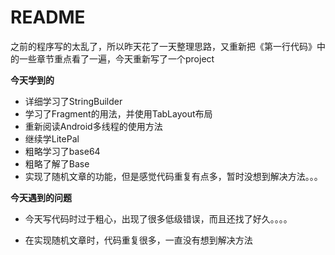 # README

之前的程序写的太乱了，所以昨天花了一天整理思路，又重新把《第一行代码》中的一些章节重点看了一遍，今天重新写了一个project

**今天学到的**

* 详细学习了StringBuilder
* 学习了Fragment的用法，并使用TabLayout布局
* 重新阅读Android多线程的使用方法
* 继续学LitePal
* 粗略学习了base64
* 粗略了解了Base
* 实现了随机文章的功能，但是感觉代码重复有点多，暂时没想到解决方法。。。



**今天遇到的问题**

* 今天写代码时过于粗心，出现了很多低级错误，而且还找了好久。。。。

* 在实现随机文章时，代码重复很多，一直没有想到解决方法
